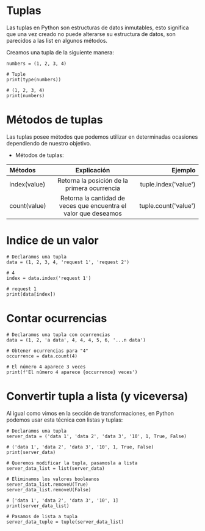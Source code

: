 # Tuplas

Las tuplas en Python son estructuras de datos inmutables, esto significa que una vez creado no puede alterarse su estructura de datos, son parecidos a las list en algunos métodos.

Creamos una tupla de la siguiente manera:

```$
numbers = (1, 2, 3, 4)

# Tuple
print(type(numbers))

# (1, 2, 3, 4)
print(numbers)

```

# Métodos de tuplas

Las tuplas posee métodos que podemos utilizar en determinadas ocasiones dependiendo de nuestro objetivo.

- Métodos de tuplas:

| Métodos      |                           Explicación                            |              Ejemplo |
| :----------- | :--------------------------------------------------------------: | -------------------: |
| index(value) |           Retorna la posición de la primera ocurrencia           | tuple.index('value') |
| count(value) | Retorna la cantidad de veces que encuentra el valor que deseamos | tuple.count('value') |

# Indice de un valor

```$
# Declaramos una tupla
data = (1, 2, 3, 4, 'request 1', 'request 2')

# 4
index = data.index('request 1')

# request 1
print(data[index])
```

# Contar ocurrencias

```$
# Declaramos una tupla con ocurrencias
data = (1, 2, 'a data', 4, 4, 4, 5, 6, '...n data')

# Obtener ocurrencias para "4"
occurrence = data.count(4)

# El número 4 aparece 3 veces
print(f'El número 4 aparece {occurrence} veces')
```

# Convertir tupla a lista (y viceversa)

Al igual como vimos en la sección de transformaciones, en Python podemos usar esta técnica con listas y tuplas:

```$
# Declaramos una tupla
server_data = ('data 1', 'data 2', 'data 3', '10', 1, True, False)

# ('data 1', 'data 2', 'data 3', '10', 1, True, False)
print(server_data)

# Queremos modificar la tupla, pasamosla a lista
server_data_list = list(server_data)

# Eliminamos los valores booleanos
server_data_list.removeU(True)
server_data_list.removeU(False)

# ['data 1', 'data 2', 'data 3', '10', 1]
print(server_data_list)

# Pasamos de lista a tupla
server_data_tuple = tuple(server_data_list)
```
